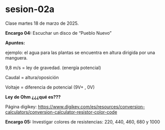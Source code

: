 # sesion-02a

Clase martes 18 de marzo de 2025.

**Encargo 04:** Escuchar un disco de “Pueblo Nuevo”

**Apuntes:**

ejemplo: el agua para las plantas se encuentra en altura dirigida por una manguera.

9,8 m/s = ley de gravedad. (energía potencial)

Caudal = altura/oposición 

Voltaje = diferencia de potencial (9V+ ,   0V)

**Ley de Ohm ¿¿¿qué es???**

Página digikey: https://www.digikey.com/es/resources/conversion-calculators/conversion-calculator-resistor-color-code

**Encargo 05:** Investigar colores de resistencias: 220, 440, 460, 680 y 1000
